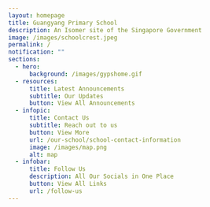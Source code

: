 ```yaml
---
layout: homepage
title: Guangyang Primary School
description: An Isomer site of the Singapore Government
image: /images/schoolcrest.jpeg
permalink: /
notification: ""
sections:
  - hero:
      background: /images/gypshome.gif
  - resources:
      title: Latest Announcements
      subtitle: Our Updates
      button: View All Announcements
  - infopic:
      title: Contact Us
      subtitle: Reach out to us
      button: View More
      url: /our-school/school-contact-information
      image: /images/map.png
      alt: map
  - infobar:
      title: Follow Us
      description: All Our Socials in One Place
      button: View All Links
      url: /follow-us
---
```

